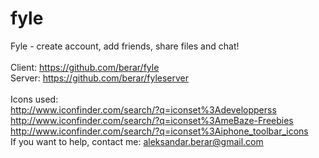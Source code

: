 fyle
====
Fyle - create account, add friends, share files and chat! <br>
<br>
Client: https://github.com/berar/fyle <br>
Server: https://github.com/berar/fyleserver <br>
<br>Icons used: <br>
http://www.iconfinder.com/search/?q=iconset%3Adevelopperss <br>
http://www.iconfinder.com/search/?q=iconset%3AmeBaze-Freebies <br>
http://www.iconfinder.com/search/?q=iconset%3Aiphone_toolbar_icons <br>
If you want to help, contact me: aleksandar.berar@gmail.com
